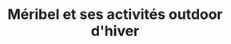 ---
layout: layout_resort
permalink: "/fr/hiver/destinations/meribel"
redirect_from:
- "/fr/hiver/destination/meribel"
language: fr
season: winter
topnav_color_text: light
resort_nameid: meribel
resort_naming: Méribel
title: Méribel et ses activités outdoor d'hiver
meta-title: Activités outdoor à Méribel pour l'hiver
meta-description: Méribel est composé de plusieurs villages et fait parti du domaine
  les 3 Vallées. Entre le charme des ses villages, cette station sera féérique avec
  son domaine skiable grandiose, ses forêts de sapin et son architecture.
image01_href: https://res.cloudinary.com/deddrj0yb/image/upload/v1640611880/website/resorts/meribel/spurwing-agency-k_4m9_0PO3Q-unsplash_zjsfry.jpg
image01_alt: Vue des montagnes à Méribel en Savoie.
page_sections:
- template: textarea
  content: "La station de ski de Méribel est composée de plusieurs villages :  \n\\-
    Les Allues  \n\\- Méribel Centre  \n\\- Méribel Village  \n\\- Méribel Mottaret
    \ \nSituée entre 1400m et 1800m d'altitude, Méribel est une station au charme
    traditionnelle savoyard avec ses chalets en bois et en pierre. Avec les 3 vallées,
    elle bénéficie du plus grand domaine du monde."
  title: ''
- template: 2colimgtxt
  image_col_left_href: https://res.cloudinary.com/deddrj0yb/image/upload/v1640611854/website/resorts/meribel/antwon-i-bPsY__UVZHA-unsplash_zx4fs5.jpg
  captiontitleuppercase: Charme et volupté
  title: Familiale, sportif et détente
  content: Profitez d'un domaine pour tout le monde, où faire du ski fera le bonheur
    de tous les niveaux. Que ce soit des pistes rouges ou noires pour les plus sportifs,
    des espaces ludiques dans la forêt avec le Yooni le Yéti, la mascotte de Méribel,
    vous profiterez pleinement. Vous trouverez également un des meilleurs snowpark
    d'Europe avec le DC Area 43.
  alt_text_for_image: Skieur de dos regardant les montagnes de la station de Méribel
  button:
    text_button: ''
    href_button: ''
    alt_button: ''
- template: textarea
  content: Méribel, c'est un énorme choix de piste qui varie selon tous les niveaux
    et les goûts. C'est 152 pistes à travers des paysages magnifiques, des forêts
    enchantées. Méribel est également labellisée Family Plus ce qui permet d'avoir
    diverses infrastructures pour les enfants. Que ce soit pour apprendre le ski,
    découvrir la montagne, s'amuser avec d'autres activités que le ski, Méribel sera
    un petit coin de paradis pour vous.
  title: ''
- template: 3coltxtimgtxt
  imagecenter: https://res.cloudinary.com/deddrj0yb/image/upload/v1640612369/website/resorts/meribel/adrien-613m3PPmssA-unsplash_t5lzyn.jpg
  captionleftcontent: Le plaisir avant tout
  captionrighttitle: Freestyle, freeride et carving
  captionrightcontent: Méribel fait parti des meilleures station d'Europe. C'est aussi
    un coin de paradis pour le hors-piste et le ski de randonnée avec ses montagnes
    au cœur du parc national de la Vanoise. Elle possède également l'un des meilleurs
    snowpark de France pour tous les plus grands freestyleurs.
  center_alt_text_for_image: 'Bâtons de ski plantés dans la neige dans le domaine
    skiable de Méribel '
- template: 2colimgtxt
  image_col_left_href: https://res.cloudinary.com/deddrj0yb/image/upload/v1640611898/website/resorts/meribel/adrien-W_Qx14PIXw8-unsplash_averf1.jpg
  captiontitleuppercase: Des séjours riches en émotions
  title: Les activités à Méribel
  content: Vous trouverez un panel d'activité telles que des balades à cheval, de
    la raquette dans le magnifique parc naturel de Tueda. Mais également du ski de
    fond, de la moto neige, du ski de randonnée, du parapente. Méribel dispose également
    d'un parc olympique qui compose une piscine, une patinoire, un fitness, un mur
    d'escalade et un bowling. Pour la détente il y aura également un spa ainsi que
    des massages et du yoga.
  alt_text_for_image: Télésiège lors d'un coucher de soleil sur les pistes de Méribel
  button:
    text_button: ''
    href_button: ''
    alt_button: ''
- template: numberinfo
  counter: "8"
  text_refers_to_counter: 'Ecoles de Ski       '
  title: Méribel
  headline: 4 Ecoles de ski et de snowboard au sein de la station
  content: Que ce soit pour apprendre le ski, se perfectionner en snowboard ou être
    accompagné en ski de randonnée, chaque école de ski proposera différentes offres.
    Vous retrouverez toutes les activités de glisse, encadrées par des moniteurs.
- template: textarea
  content: 'Que ce soit des écoles indépendantes ou l''ESF, chacune propose des services
    et des offres différentes. Que ce soit pour des cours collectifs ou privées, vous
    retrouverez des services pour tous les niveaux et tous les âges. '
  title: ''
- template: numberinfo
  text_refers_to_counter: Magasins de location
  title: Savoie
  headline: 35 magasins de location de matériel à Méribel
  content: 'Les différents magasins de location vont se trouver dans les différents
    villages de Méribel. Mais vous retrouverez 18 magasins de location de ski à Méribel
    Mottaret et 17 à Méribel Centre qui seront les lieux principaux où trouver le
    plus de choix. '
  counter: "35"
- template: textarea
  title: Les différents magasins de location à l'Alpe Huez
  content: "Certains de ces magasins seront affiliés aux enseignes telles que Sport
    2000, Skiset, Skimium, Netski etc. Tandis que d’autres seront indépendants et
    proposeront des offres spécifiques. Vous trouverez également des écoles de ski
    disposant de **magasin de location** afin de réserver des cours de ski et de louer
    des skis.\n\nIl y aura donc des magasins de **location ski**, de **location snowboard**
    pour les enfants et pour les adultes avec des packs et des prix intéressants.
    Certains proposeront des offres plus spécialisées et spécifiques avec de la location
    de matériel haut de gamme, de la location de splitboard, de ski de randonnée et
    de freeride.  \nVous trouverez également de la location de raquette et de luge.\n\nN’oubliez
    pas de bien spécifier vos informations lorsque vous désirez louer votre matériel
    : niveau poids // taille // pointure"
baseline: Charme et volupté
engage: 'test test test test test test test test '
page_title: Méribel, le charme de la montagne
button_to_link_to_ze_hero_shop:
  button_text: Voir les locations à Méribel
  url_to_shop_zehero: https://shop.ze-hero.com/fr/location-materiel/location-ski/location-ski-enfant?station=meribel&equipmentslug=%2Flocation-ski&rental_quality=0&oldslug=%2Flocation-ski&subslug=%2Flocation-ski-adulte&start-date=25%2F12%2F2021&number_rental_days=1
introduction:
  you_arrive: Vous arrivez à Méribel et vous souhaitez louer du matériel dans cette
    station.
  zehero_advice: ZE HERO vous conseille pour louer des skis, des chaussures de ski,
    des casques et beaucoup d'autres équipements pour toute votre famille

---